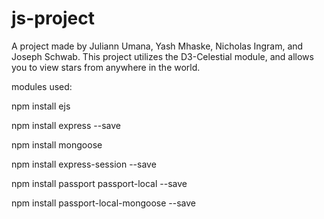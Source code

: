 # js-project
A project made by Juliann Umana, Yash Mhaske, Nicholas Ingram, and Joseph Schwab. This project utilizes the D3-Celestial module, and allows you to view stars from anywhere in the world.

modules used:

  npm install ejs

  npm install express --save

  npm install mongoose

  npm install express-session --save

  npm install passport passport-local --save

  npm install passport-local-mongoose --save
